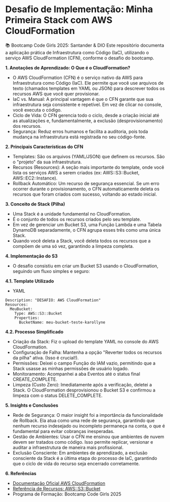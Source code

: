 # Desafio de Implementação: Minha Primeira Stack com AWS CloudFormation
📚 Bootcamp Code Girls 2025: Santander & DIO
Este repositório documenta a aplicação prática de Infraestrutura como Código (IaC), utilizando o serviço AWS CloudFormation (CFN), conforme o desafio do bootcamp.

**1. Anotações de Aprendizado: O Que é o CloudFormation?**

- O AWS CloudFormation (CFN) é o serviço nativo da AWS para Infraestrutura como Código (IaC). Ele permite que você use arquivos de texto (chamados templates em YAML ou JSON) para descrever todos os recursos AWS que você quer provisionar.
- IaC vs. Manual: A principal vantagem é que o CFN garante que sua infraestrutura seja consistente e repetível. Em vez de clicar no console, você executa o código.
- Ciclo de Vida: O CFN gerencia todo o ciclo, desde a criação inicial até as atualizações e, fundamentalmente, a exclusão (desprovisionamento) dos recursos.
- Segurança: Reduz erros humanos e facilita a auditoria, pois toda mudança na infraestrutura está registrada no seu código-fonte.

**2. Principais Características do CFN**

- Templates: São os arquivos (YAML/JSON) que definem os recursos. São o "projeto" da sua infraestrutura.
- Recursos (Resources): A seção mais importante do template, onde você lista os serviços AWS a serem criados (ex: AWS::S3::Bucket, AWS::EC2::Instance).
- Rollback Automático: Um recurso de segurança essencial. Se um erro ocorrer durante o provisionamento, o CFN automaticamente deleta os recursos que foram criados com sucesso, voltando ao estado inicial.

**3. Conceito de Stack (Pilha)**

- Uma Stack é a unidade fundamental no CloudFormation.
- É o conjunto de todos os recursos criados pelo seu template.
- Em vez de gerenciar um Bucket S3, uma Função Lambda e uma Tabela DynamoDB separadamente, o CFN agrupa esses três como uma única Stack.
- Quando você deleta a Stack, você deleta todos os recursos que a compõem de uma só vez, garantindo a limpeza completa.

**4. Implementação do S3**

- O desafio consistiu em criar um Bucket S3 usando o CloudFormation, seguindo um fluxo simples e seguro:

**4.1. Template Utilizado**

- YAML

```AWSTemplateFormatVersion: '2010-09-09'
Description: "DESAFIO: AWS CloudFormation"
Resources:
  MeuBucket:
    Type: AWS::S3::Bucket
    Properties:
      BucketName: meu-bucket-teste-karollyne
```
**4.2. Processo Simplificado**

- Criação da Stack: Fiz o upload do template YAML no console do AWS CloudFormation.
- Configuração de Falha: Mantenha a opção "Reverter todos os recursos da pilha" ativa. (Isso é crucial!).
- Permissões: Deixei o campo Função do IAM vazio, permitindo que a Stack usasse as minhas permissões de usuário logado.
- Monitoramento: Acompanhei a aba Eventos até o status final CREATE_COMPLETE.
- Limpeza (Custo Zero): Imediatamente após a verificação, deletei a Stack. O CloudFormation desprovisionou o Bucket S3 e confirmou a limpeza com o status DELETE_COMPLETE.

**5. Insights e Conclusões**

- Rede de Segurança: O maior insight foi a importância da funcionalidade de Rollback. Ela atua como uma rede de segurança, garantindo que nenhum recurso indesejado ou incompleto permaneça na conta, o que é fundamental para evitar cobranças inesperadas.
- Gestão de Ambientes: Usar o CFN me ensinou que ambientes de nuvem devem ser tratados como código. Isso permite replicar, versionar e auditar a infraestrutura de maneira mais profissional.
- Exclusão Consciente: Em ambientes de aprendizado, a exclusão consciente da Stack é a última etapa do processo de IaC, garantindo que o ciclo de vida do recurso seja encerrado corretamente.

**6. Referências**

- [Documentação Oficial AWS CloudFormation](https://aws.amazon.com/pt/cloudformation/)
- [Referência de Recursos: AWS::S3::Bucket](https://docs.aws.amazon.com/pt_br/AWSCloudFormation/latest/UserGuide/aws-properties-s3-bucket.html)
- Programa de Formação: Bootcamp Code Girls 2025
